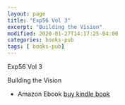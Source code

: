 ```yaml
---
layout: page
title: "Exp56 Vol 3"
excerpt: "Building the Vision"
modified: 2020-01-27T14:17:25-04:00
categories: books-pub
tags: [ books-pub]
---
```


Exp56 Vol 3

Building the Vision

* Amazon Ebook [buy kindle book](https://www.amazon.in/dp/B0848DM9SD/ref=sr_1_1?keywords=exp56+v3&qid=1580162533&sr=8-1&tag=crsbw-21)
